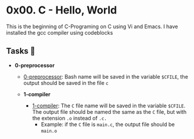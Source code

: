 # 0x00. C - Hello, World #

This is the beginning of C-Programing on C using Vi and Emacs. I have installed the gcc compiler using codeblocks

## Tasks :page_with_curl:

* **0-preprocessor**
  * [0-preprocessor](./0-preprocessor): Bash name will be saved in the variable `$CFILE`, the output should be saved in the file `c`
  
  * **1-compiler**
    * [1-compiler](./1-compiler): The `C` file name will be saved in the variable `$CFILE`. The output file should be named the same as the `C` file, but with the extension `.o` instead of `.c.`
       * Example: if the `C` file is `main.c`, the output file should be `main.o`
